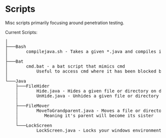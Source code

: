 # Scripts
Misc scripts primarily focusing around penetration testing.

Current Scripts:
<pre>
│
├───Bash 
│       compilejava.sh - Takes a given *.java and compiles it to a runnable *.jar
│
├───Bat
│       cmd.bat - a bat script that mimics cmd
│           Useful to access cmd where it has been blocked but command prompt script processing has not
│
└───Java
    ├───FileHider
    │       Hide.java - Hides a given file or directory on dos and unix based systems
    │       UnHide.java - Unhides a given file or directory on dos and unix based systems
    │
    ├───FileMover
    │       MoveToGrandparent.java - Moves a file or directory to its grandparent directory
    │          Meaning it's parent will become its sister
    │
    └───LockScreen
            LockScreen.java - Locks your windows environment until a password has been entered
<pre>
